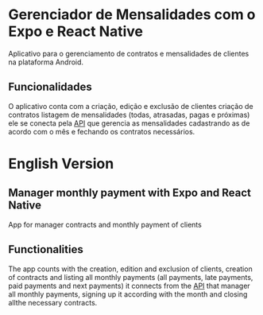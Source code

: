 # Gerenciador de Mensalidades com o Expo e React Native
Aplicativo para o gerenciamento de contratos e mensalidades de clientes na plataforma Android.

## Funcionalidades
O aplicativo conta com a criação, edição e exclusão de clientes
criação de contratos
listagem de mensalidades (todas, atrasadas, pagas e próximas)
ele se conecta pela [API](https://github.com/aspen646/rous-manager-backend/) que gerencia as mensalidades cadastrando as de acordo com
o mês e fechando os contratos necessários.

# English Version
## Manager monthly payment with Expo and React Native
App for manager contracts and monthly payment of clients

## Functionalities
The app counts with the creation, edition and exclusion of clients,
creation of contracts and listing all monthly payments (all payments, late payments, paid payments and next payments)
it connects from the [API](https://github.com/aspen646/rous-manager-backend/) that manager all monthly payments, signing up it according
with the month and closing allthe necessary contracts.
